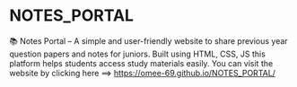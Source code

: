 # NOTES_PORTAL
📚 Notes Portal – A simple and user-friendly website to share previous year question papers and notes for juniors. Built using HTML, CSS, JS this platform helps students access study materials easily.
You can visit the website by clicking here ==>  https://omee-69.github.io/NOTES_PORTAL/ 

